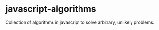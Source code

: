 javascript-algorithms
=====================

Collection of algorithms in javascript to solve arbitrary, unlikely problems.